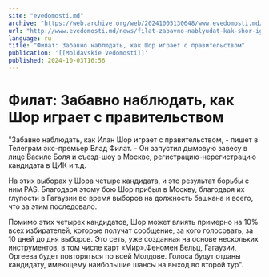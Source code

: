 ```yaml
---
site: "evedomosti.md"
archive: "https://web.archive.org/web/20241005130648/www.evedomosti.md/news/filat-zabavno-nablyudat-kak-shor-igraet-s-pravitelstvom"
url: "http://www.evedomosti.md/news/filat-zabavno-nablyudat-kak-shor-igraet-s-pravitelstvom"
language: ru
title: "Филат: Забавно наблюдать, как Шор играет с правительством"
publication: '[[Moldavskie Vedomosti]]'
published: 2024-10-03T16:56
---
```


# Филат: Забавно наблюдать, как Шор играет с правительством

"Забавно наблюдать, как Илан Шор играет с правительством, - пишет в Телеграм экс-премьер Влад Филат. - Он запустил дымовую завесу в лице Василе Боля и съезд-шоу в Москве, регистрацию-нерегистрацию кандидата в ЦИК и т.д.

На этих выборах у Шора четыре кандидата, и это результат борьбы с ним PAS. Благодаря этому бою Шор прибыл в Москву, благодаря их глупости в Гагаузии во время выборов на должность башкана и всего, что за этим последовало.

Помимо этих четырех кандидатов, Шор может влиять примерно на 10% всех избирателей, которые получат сообщение, за кого голосовать, за 10 дней до дня выборов. Это сеть, уже созданная на основе нескольких инструментов, в том числе карт «Мир».Феномен Бельц, Гагаузии, Оргеева будет повторяться по всей Молдове. Голоса будут отданы кандидату, имеющему наибольшие шансы на выход во второй тур".